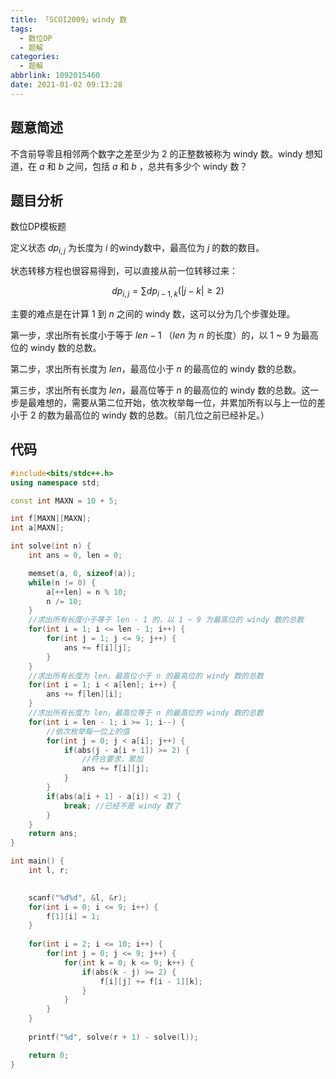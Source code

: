 ```yaml
---
title: 「SCOI2009」windy 数
tags:
  - 数位DP
  - 题解
categories:
  - 题解
abbrlink: 1092015460
date: 2021-01-02 09:13:28
---
```


## 题意简述

不含前导零且相邻两个数字之差至少为 $2$ 的正整数被称为 windy 数。windy 想知道，在 $a$ 和 $b$ 之间，包括 $a$ 和 $b$ ，总共有多少个 windy 数？

## 题目分析

数位DP模板题

定义状态 $dp_{i, j}$ 为长度为 $i$ 的windy数中，最高位为 $j$ 的数的数目。

状态转移方程也很容易得到，可以直接从前一位转移过来：

$$dp_{i, j} = \sum dp_{i - 1, k} (|j - k| \geq 2)$$

主要的难点是在计算 $1$ 到 $n$ 之间的 windy 数，这可以分为几个步骤处理。

第一步，求出所有长度小于等于 $len - 1$ （$len$ 为 $n$ 的长度）的，以 $1$ ~ $9$ 为最高位的 windy 数的总数。

第二步，求出所有长度为 $len$，最高位小于 $n$ 的最高位的 windy 数的总数。

第三步，求出所有长度为 $len$，最高位等于 $n$ 的最高位的 windy 数的总数。这一步是最难想的，需要从第二位开始，依次枚举每一位，并累加所有以与上一位的差小于 $2$ 的数为最高位的 windy 数的总数。（前几位之前已经补足。）

## 代码

```cpp
#include<bits/stdc++.h>
using namespace std;

const int MAXN = 10 + 5;

int f[MAXN][MAXN];
int a[MAXN];

int solve(int n) {
    int ans = 0, len = 0;

    memset(a, 0, sizeof(a));
    while(n != 0) {
        a[++len] = n % 10;
        n /= 10;
    }
    //求出所有长度小于等于 len - 1 的，以 1 ~ 9 为最高位的 windy 数的总数
    for(int i = 1; i <= len - 1; i++) {
        for(int j = 1; j <= 9; j++) {
            ans += f[i][j];
        }
    }
    //求出所有长度为 len，最高位小于 n 的最高位的 windy 数的总数
    for(int i = 1; i < a[len]; i++) {
        ans += f[len][i];
    }
    //求出所有长度为 len，最高位等于 n 的最高位的 windy 数的总数
    for(int i = len - 1; i >= 1; i--) {
        //依次枚举每一位上的值
        for(int j = 0; j < a[i]; j++) {
            if(abs(j - a[i + 1]) >= 2) {
                //符合要求，累加
                ans += f[i][j];
            }
        }
        if(abs(a[i + 1] - a[i]) < 2) {
            break; //已经不是 windy 数了
        }
    }
    return ans;
}

int main() {
    int l, r;

    
    scanf("%d%d", &l, &r);
    for(int i = 0; i <= 9; i++) {
        f[1][i] = 1;
    }
    
    for(int i = 2; i <= 10; i++) {
        for(int j = 0; j <= 9; j++) {
            for(int k = 0; k <= 9; k++) {
                if(abs(k - j) >= 2) {
                    f[i][j] += f[i - 1][k];
                }
            }
        }
    }
    
    printf("%d", solve(r + 1) - solve(l));

    return 0;
}
```